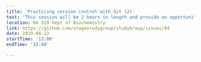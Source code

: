 ```yaml
---
title: 'Practicing version control with Git (2)'
text: 'This session will be 2 hours in length and provide an opportunity to practice collaborating using Git. Bring a laptop'
location: Rm 319 Dept of Biochemistry
link: https://github.com/otagostudygroup/studyGroup/issues/94
date: 2019-08-22
startTime: '13:00'
endTime: '15:00'

---
```


